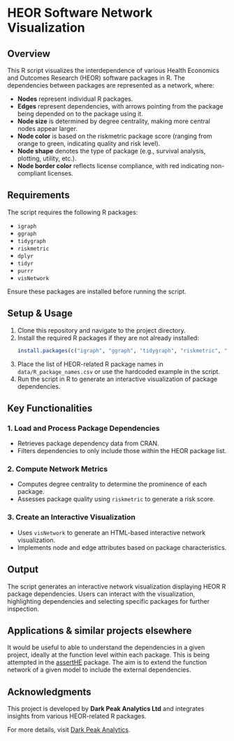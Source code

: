 # HEOR Software Network Visualization

## Overview
This R script visualizes the interdependence of various Health Economics and Outcomes Research (HEOR) software packages in R. The dependencies between packages are represented as a network, where:

- **Nodes** represent individual R packages.
- **Edges** represent dependencies, with arrows pointing from the package being depended on to the package using it.
- **Node size** is determined by degree centrality, making more central nodes appear larger.
- **Node color** is based on the riskmetric package score (ranging from orange to green, indicating quality and risk level).
- **Node shape** denotes the type of package (e.g., survival analysis, plotting, utility, etc.).
- **Node border color** reflects license compliance, with red indicating non-compliant licenses.

## Requirements
The script requires the following R packages:
- `igraph`
- `ggraph`
- `tidygraph`
- `riskmetric`
- `dplyr`
- `tidyr`
- `purrr`
- `visNetwork`

Ensure these packages are installed before running the script.

## Setup & Usage
1. Clone this repository and navigate to the project directory.
2. Install the required R packages if they are not already installed:
   ```r
   install.packages(c("igraph", "ggraph", "tidygraph", "riskmetric", "dplyr", "tidyr", "purrr", "visNetwork"))
   ```
3. Place the list of HEOR-related R package names in `data/R_package_names.csv` or use the hardcoded example in the script.
4. Run the script in R to generate an interactive visualization of package dependencies.

## Key Functionalities
### 1. Load and Process Package Dependencies
- Retrieves package dependency data from CRAN.
- Filters dependencies to only include those within the HEOR package list.

### 2. Compute Network Metrics
- Computes degree centrality to determine the prominence of each package.
- Assesses package quality using `riskmetric` to generate a risk score.

### 3. Create an Interactive Visualization
- Uses `visNetwork` to generate an HTML-based interactive network visualization.
- Implements node and edge attributes based on package characteristics.

## Output
The script generates an interactive network visualization displaying HEOR R package dependencies. Users can interact with the visualization, highlighting dependencies and selecting specific packages for further inspection.

## Applications & similar projects elsewhere
It would be useful to able to understand the dependencies in a given project, ideally at the function level within each package.
This is being attempted in the [assertHE](https://github.com/dark-peak-analytics/assertHE/issues/59) package. The aim is to extend the function network of a given model to include the external dependencies.

## Acknowledgments
This project is developed by **Dark Peak Analytics Ltd** and integrates insights from various HEOR-related R packages.

For more details, visit [Dark Peak Analytics](https://github.com/dark-peak-analytics).
